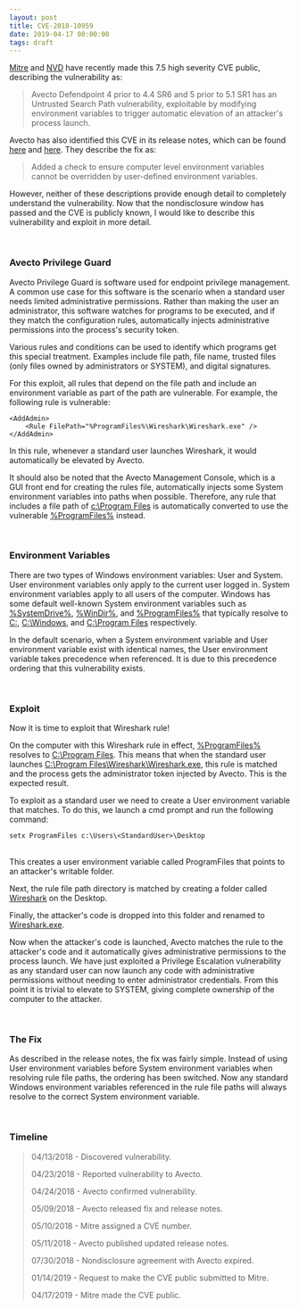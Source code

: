 ```yaml
---
layout: post
title: CVE-2018-10959
date: 2019-04-17 00:00:00
tags: draft
---
```


[Mitre](https://cve.mitre.org/cgi-bin/cvename.cgi?name=2018-10959) and [NVD](https://nvd.nist.gov/vuln/detail/CVE-2018-10959) have recently made this 7.5 high severity CVE public, describing the vulnerability as:

> Avecto Defendpoint 4 prior to 4.4 SR6 and 5 prior to 5.1 SR1 has an Untrusted Search Path vulnerability, exploitable by modifying environment variables to trigger automatic elevation of an attacker's process launch.

Avecto has also identified this CVE in its release notes, which can be found [here](/assets/2019-04-17-cve-2018-10959/Defendpoint_Windows_Client_Release_Notes_4.4.267.0_SR6.pdf) and [here](/assets/2019-04-17-cve-2018-10959/Defendpoint_Windows_Client_Release_Notes_5.1.149.0_SR1.pdf). They describe the fix as:

> Added a check to ensure computer level environment variables cannot be overridden by user-defined environment variables.

However, neither of these descriptions provide enough detail to completely understand the vulnerability. Now that the nondisclosure window has passed and the CVE is publicly known, I would like to describe this vulnerability and exploit in more detail.

<br>

### Avecto Privilege Guard

Avecto Privilege Guard is software used for endpoint privilege management. A common use case for this software is the scenario when a standard user needs limited administrative permissions. Rather than making the user an administrator, this software watches for programs to be executed, and if they match the configuration rules, automatically injects administrative permissions into the process's security token.

Various rules and conditions can be used to identify which programs get this special treatment. Examples include file path, file name, trusted files (only files owned by administrators or SYSTEM), and digital signatures.

For this exploit, all rules that depend on the file path and include an environment variable as part of the path are vulnerable. For example, the following rule is vulnerable:

~~~~~~~~~~~~
<AddAdmin>
	<Rule FilePath="%ProgramFiles%\Wireshark\Wireshark.exe" />
</AddAdmin>
~~~~~~~~~~~~

In this rule, whenever a standard user launches Wireshark, it would automatically be elevated by Avecto.

It should also be noted that the Avecto Management Console, which is a GUI front end for creating the rules file, automatically injects some System environment variables into paths when possible. Therefore, any rule that includes a file path of <u>c:\Program Files</u> is automatically converted to use the vulnerable <u>%ProgramFiles%</u> instead.

<br>

### Environment Variables

There are two types of Windows environment variables: User and System. User environment variables only apply to the current user logged in. System environment variables apply to all users of the computer. Windows has some default well-known System environment variables such as <u>%SystemDrive%</u>, <u>%WinDir%</u>, and <u>%ProgramFiles%</u> that typically resolve to <u>C:</u>, <u>C:\Windows</u>, and <u>C:\Program Files</u> respectively.

In the default scenario, when a System environment variable and User environment variable exist with identical names, the User environment variable takes precedence when referenced. It is due to this precedence ordering that this vulnerability exists.

<br>

### Exploit

Now it is time to exploit that Wireshark rule!

On the computer with this Wireshark rule in effect, <u>%ProgramFiles%</u> resolves to <u>C:\Program Files</u>. This means that when the standard user launches <u>C:\Program Files\Wireshark\Wireshark.exe</u>, this rule is matched and the process gets the administrator token injected by Avecto. This is the expected result.

To exploit as a standard user we need to create a User environment variable that matches. To do this, we launch a cmd prompt and run the following command:

~~~~~~~~~~~~
setx ProgramFiles c:\Users\<StandardUser>\Desktop
~~~~~~~~~~~~

<br>This creates a user environment variable called ProgramFiles that points to an attacker's writable folder.

Next, the rule file path directory is matched by creating a folder called <u>Wireshark</u> on the Desktop.

Finally, the attacker's code is dropped into this folder and renamed to <u>Wireshark.exe</u>.

Now when the attacker's code is launched, Avecto matches the rule to the attacker's code and it automatically gives administrative permissions to the process launch. We have just exploited a Privilege Escalation vulnerability as any standard user can now launch any code with administrative permissions without needing to enter administrator credentials. From this point it is trivial to elevate to SYSTEM, giving complete ownership of the computer to the attacker.

<br>

### The Fix

As described in the release notes, the fix was fairly simple. Instead of using User environment variables before System environment variables when resolving rule file paths, the ordering has been switched. Now any standard Windows environment variables referenced in the rule file paths will always resolve to the correct System environment variable.

<br>

### Timeline

> 04/13/2018 - Discovered vulnerability.
> 
> 04/23/2018 - Reported vulnerability to Avecto.
> 
> 04/24/2018 - Avecto confirmed vulnerability.
> 
> 05/09/2018 - Avecto released fix and release notes.
>
> 05/10/2018 - Mitre assigned a CVE number.
> 
> 05/11/2018 - Avecto published updated release notes.
> 
> 07/30/2018 - Nondisclosure agreement with Avecto expired.
> 
> 01/14/2019 - Request to make the CVE public submitted to Mitre.
> 
> 04/17/2019 - Mitre made the CVE public.